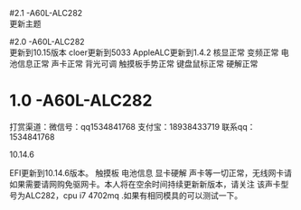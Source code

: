 #2.1     -A60L-ALC282	
更新主题











#2.0    -A60L-ALC282	
更新到10.15版本	      cloer更新到5033	    AppleALC更新到1.4.2	      核显正常	       变频正常	
电池信息正常	         声卡正常	             背光可调	                  触摸板手势正常    键盘鼠标正常	
硬解正常	







# 1.0   -A60L-ALC282
打赏渠道：微信号：qq1534841768   支付宝：18938433719
联系qq：1534841768









10.14.6





EFI更新到10.14.6版本。
触摸板 电池信息 显卡硬解 声卡等一切正常，无线网卡请如果需要请网购免驱网卡。本人将在空余时间持续更新新版本，请关注
该声卡型号为ALC282，cpu i7 4702mq .如果有相同模具的可以测试一下。




